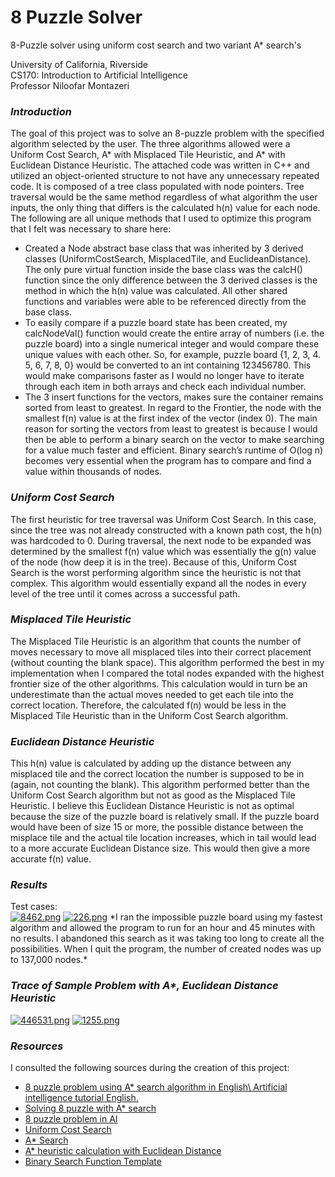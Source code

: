 # 8 Puzzle Solver
8-Puzzle solver using uniform cost search and two variant A* search's

University of California, Riverside  
CS170: Introduction to Artificial Intelligence  
Professor Niloofar Montazeri

### *Introduction*
The goal of this project was to solve an 8-puzzle problem with the specified algorithm 
selected by the user. The three algorithms allowed were a Uniform Cost Search, A* with 
Misplaced Tile Heuristic, and A* with Euclidean Distance Heuristic. The attached code was 
written in C++ and utilized an object-oriented structure to not have any unnecessary 
repeated code. It is composed of a tree class populated with node pointers. Tree traversal 
would be the same method regardless of what algorithm the user inputs, the only thing that 
differs is the calculated h(n) value for each node.  
The following are all unique methods that I used to optimize this program that I felt was 
necessary to share here:
* Created a Node abstract base class that was inherited by 3 derived classes (UniformCostSearch, MisplacedTile, and EuclideanDistance). The only pure virtual function inside the base class was the calcH() function since the only difference between the 3 derived classes is the method in which the h(n) value was calculated. All other shared functions and variables were able to be referenced directly from the base class.
* To easily compare if a puzzle board state has been created, my calcNodeVal() function would create the entire array of numbers (i.e. the puzzle board) into a single numerical integer and would compare these unique values with each other. So, for example, puzzle board {1, 2, 3, 4. 5, 6, 7, 8, 0} would be converted to an int containing 123456780. This would make comparisons faster as I would no longer have to iterate through each item in both arrays and check each individual number.
* The 3 insert functions for the vectors, makes sure the container remains sorted from least to greatest. In regard to the Frontier, the node with the smallest f(n) value is at the first index of the vector (index 0). The main reason for sorting the vectors from least to greatest is because I would then be able to perform a binary search on the vector to make searching for a value much faster and efficient. Binary search’s runtime of O(log n) becomes very essential when the program has to compare and find a value within thousands of nodes.
### *Uniform Cost Search*
The first heuristic for tree traversal was Uniform Cost Search. In this case, since the tree was not already constructed with a known path cost, the h(n) was hardcoded to 0. During traversal, the next node to be expanded was determined by the smallest f(n) value which was essentially the g(n) value of the node (how deep it is in the tree). Because of this, Uniform Cost Search is the worst performing algorithm since the heuristic is not that complex. This algorithm would essentially expand all the nodes in every level of the tree until it comes across a successful path.
### *Misplaced Tile Heuristic*
The Misplaced Tile Heuristic is an algorithm that counts the number of moves necessary to move all misplaced tiles into their correct placement (without counting the blank space). This algorithm performed the best in my implementation when I compared the total nodes expanded with the highest frontier size of the other algorithms. This calculation would in turn be an underestimate than the actual moves needed to get each tile into the correct location. Therefore, the calculated f(n) would be less in the Misplaced Tile Heuristic than in the Uniform Cost Search algorithm.
### *Euclidean Distance Heuristic* 
This h(n) value is calculated by adding up the distance between any misplaced tile and the correct location the number is supposed to be in (again, not counting the blank). This algorithm performed better than the Uniform Cost Search algorithm but not as good as the Misplaced Tile Heuristic. I believe this Euclidean Distance Heuristic is not as optimal because the size of the puzzle board is relatively small. If the puzzle board would have been of size 15 or more, the possible distance between the misplace tile and the actual tile location increases, which in tail would lead to a more accurate Euclidean Distance size. This would then give a more accurate f(n) value.
### *Results*
Test cases:  
[![8462.png](https://i.postimg.cc/7LwHS6NW/8462.png)](https://postimg.cc/0zX1s9FY)
[![226.png](https://i.postimg.cc/BvzJkg0d/226.png)](https://postimg.cc/06pgJ7rf)
\*I ran the impossible puzzle board using my fastest algorithm and allowed the program to run for an hour and 45 minutes with no results. I abandoned this search as it was taking too long to create all the possibilities. When I quit the program, the number of created nodes was up to 137,000 nodes.\*
### *Trace of Sample Problem with A\*, Euclidean Distance Heuristic*
[![446531.png](https://i.postimg.cc/XJ9kms5J/446531.png)](https://postimg.cc/mz29FN8f)
[![1255.png](https://i.postimg.cc/Kcr55sFp/1255.png)](https://postimg.cc/3WNp81k2)
### *Resources*
I consulted the following sources during the creation of this project:
* [8 puzzle problem using A* search algorithm in English\ Artificial intelligence tutorial English.](https://www.youtube.com/watch?v=wJu3IZq1NFs)
* [Solving 8 puzzle with A* search](https://www.youtube.com/watch?v=GuCzYxHa7iA)
* [8 puzzle problem in AI](https://www.youtube.com/watch?v=uJA0i90uCGE&t=378s)
* [Uniform Cost Search](https://www.youtube.com/watch?v=dRMvK76xQJI&t=311s)
* [A* Search](https://www.youtube.com/watch?v=6TsL96NAZCo&t=284s)
* [A* heuristic calculation with Euclidean Distance](https://stackoverflow.com/questions/16869920/a-heuristic-calculation-with-euclidean-distance)
* [Binary Search Function Template](http://www.cplusplus.com/reference/algorithm/binary_search/)





